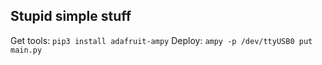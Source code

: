 Stupid simple stuff
-------------------


Get tools: `pip3 install adafruit-ampy`
Deploy: `ampy -p /dev/ttyUSB0 put main.py`

